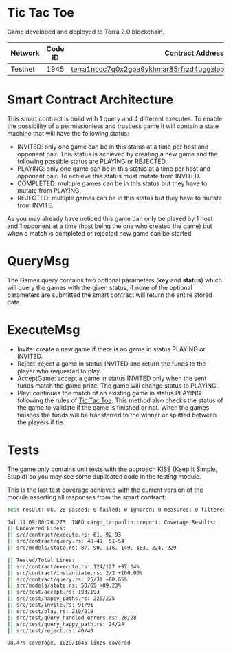 # Tic Tac Toe

Game developed and deployed to Terra 2.0 blockchain. 

| Network     | Code ID     | Contract Address |
| ----------- | ----------- | ------------------------------------------------------------------------------------------------------------------------------------------------------------------------------- |
| Testnet     |   1945      | [terra1nccc7q0x2gpa9ykhmar85rfrzd4uggzlepepw20ktt2ltp4eguuqmyxfc9](https://finder.terra.money/testnet/address/terra1nccc7q0x2gpa9ykhmar85rfrzd4uggzlepepw20ktt2ltp4eguuqmyxfc9) |

# Smart Contract Architecture

This smart contract is build with 1 query and 4 different executes. To enable the possibility of a permissionless and trustless game it will contain a state machine that will have the following status:

- INVITED: only one game can be in this status at a time per host and opponent pair. This status is achieved by creating a new game and the following possible status are PLAYING or REJECTED.
- PLAYING: only one game can be in this status at a time per host and opponent pair. To achieve this status must mutate from INVITED.
- COMPLETED: multiple games can be in this status but they have to mutate from PLAYING.
- REJECTED: multiple games can be in this status but they have to mutate from INVITE. 

As you may already have noticed this game can only be played by 1 host and 1 opponent at a time (host being the one who created the game) but when a match is completed or rejected new game can be started.

# QueryMsg

The Games query contains two optional parameters (**key** and **status**) which will query the games with the given status, if none of the optional parameters are submitted the smart contract will return the entire stored data.


# ExecuteMsg

- Invite: create a new game if there is no game in status PLAYING or INVITED. 
- Reject: reject a game in status INVITED and return the funds to the player who requested to play.
- AcceptGame: accept a game in status INVITED only when the sent funds match the game prize. The game will change status to PLAYING.
- Play: continues the match of an existing game in status PLAYING following the rules of [Tic Tac Toe](https://en.wikipedia.org/wiki/Tic-tac-toe). This method also checks the status of the game to validate if the game is finished or not. When the games finishes the funds will be transferred to the winner or splitted between the players if tie.

# Tests

The game only contains unit tests with the approach KISS (Keep It Simple, Stupid) so you may see some duplicated code in the testing module. 

This is the last test coverage achieved with the current version of the module asserting all responses from the smart contract:

```bash
test result: ok. 28 passed; 0 failed; 0 ignored; 0 measured; 0 filtered out; finished in 0.05s

Jul 11 09:00:26.273  INFO cargo_tarpaulin::report: Coverage Results:
|| Uncovered Lines:
|| src/contract/execute.rs: 61, 92-93
|| src/contract/query.rs: 48-49, 51-54
|| src/models/state.rs: 87, 90, 116, 149, 183, 224, 229

|| Tested/Total Lines:
|| src/contract/execute.rs: 124/127 +97.64%
|| src/contract/instantiate.rs: 2/2 +100.00%
|| src/contract/query.rs: 25/31 +80.65%
|| src/models/state.rs: 58/65 +89.23%
|| src/test/accept.rs: 193/193
|| src/test/happy_paths.rs: 225/225
|| src/test/invite.rs: 91/91
|| src/test/play.rs: 219/219
|| src/test/query_handled_errors.rs: 28/28
|| src/test/query_happy_path.rs: 24/24
|| src/test/reject.rs: 40/40

98.47% coverage, 1029/1045 lines covered
```